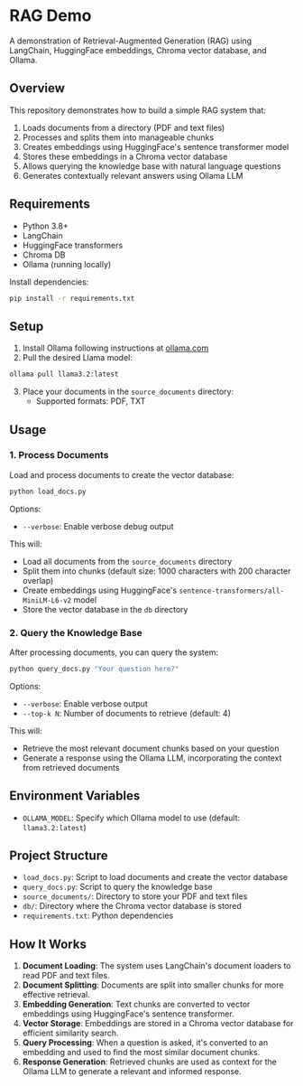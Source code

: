 # RAG Demo

A demonstration of Retrieval-Augmented Generation (RAG) using LangChain, HuggingFace embeddings, Chroma vector database, and Ollama.

## Overview

This repository demonstrates how to build a simple RAG system that:

1. Loads documents from a directory (PDF and text files)
2. Processes and splits them into manageable chunks
3. Creates embeddings using HuggingFace's sentence transformer model
4. Stores these embeddings in a Chroma vector database
5. Allows querying the knowledge base with natural language questions
6. Generates contextually relevant answers using Ollama LLM

## Requirements

- Python 3.8+
- LangChain
- HuggingFace transformers
- Chroma DB
- Ollama (running locally)

Install dependencies:

```bash
pip install -r requirements.txt
```

## Setup

1. Install Ollama following instructions at [ollama.com](https://ollama.com)
2. Pull the desired Llama model:

```bash
ollama pull llama3.2:latest
```

3. Place your documents in the `source_documents` directory:
   - Supported formats: PDF, TXT

## Usage

### 1. Process Documents

Load and process documents to create the vector database:

```bash
python load_docs.py
```

Options:
- `--verbose`: Enable verbose debug output

This will:
- Load all documents from the `source_documents` directory
- Split them into chunks (default size: 1000 characters with 200 character overlap)
- Create embeddings using HuggingFace's `sentence-transformers/all-MiniLM-L6-v2` model
- Store the vector database in the `db` directory

### 2. Query the Knowledge Base

After processing documents, you can query the system:

```bash
python query_docs.py "Your question here?"
```

Options:
- `--verbose`: Enable verbose output
- `--top-k N`: Number of documents to retrieve (default: 4)

This will:
- Retrieve the most relevant document chunks based on your question
- Generate a response using the Ollama LLM, incorporating the context from retrieved documents

## Environment Variables

- `OLLAMA_MODEL`: Specify which Ollama model to use (default: `llama3.2:latest`)

## Project Structure

- `load_docs.py`: Script to load documents and create the vector database
- `query_docs.py`: Script to query the knowledge base
- `source_documents/`: Directory to store your PDF and text files
- `db/`: Directory where the Chroma vector database is stored
- `requirements.txt`: Python dependencies

## How It Works

1. **Document Loading**: The system uses LangChain's document loaders to read PDF and text files.
2. **Document Splitting**: Documents are split into smaller chunks for more effective retrieval.
3. **Embedding Generation**: Text chunks are converted to vector embeddings using HuggingFace's sentence transformer.
4. **Vector Storage**: Embeddings are stored in a Chroma vector database for efficient similarity search.
5. **Query Processing**: When a question is asked, it's converted to an embedding and used to find the most similar document chunks.
6. **Response Generation**: Retrieved chunks are used as context for the Ollama LLM to generate a relevant and informed response.


